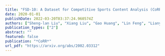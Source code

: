 ```yaml
---
title: "FSD-10: A Dataset for Competitive Sports Content Analysis (CoRR, 2020)"
date: 2020-01-01
publishDate: 2022-03-20T03:37:24.960574Z
authors: ["Sheng-lan Liu", "Xiang Liu", "Gao Huang", "Lin Feng", "Lianyu Hu", "Dong Jiang", "Aibin Zhang", "Yang Liu", "Hong Qiao"]
publication_types: ["2"]
abstract: ""
featured: false
publication: "*CoRR*"
url_pdf: "https://arxiv.org/abs/2002.03312"
---
```


